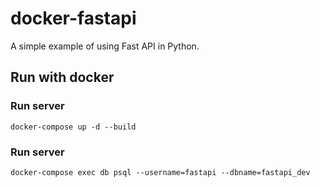 # docker-fastapi

A simple example of using Fast API in Python.

## Run with docker

### Run server

```
docker-compose up -d --build
```

### Run server

```
docker-compose exec db psql --username=fastapi --dbname=fastapi_dev
```
